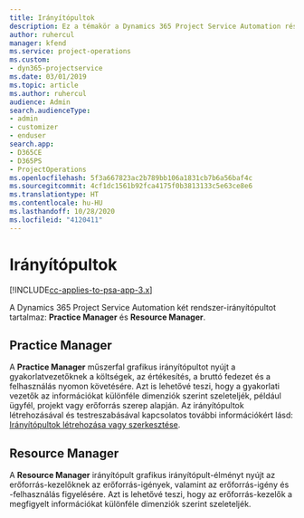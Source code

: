 ```yaml
---
title: Irányítópultok
description: Ez a témakör a Dynamics 365 Project Service Automation részét képező jelentéskészítő műszerfalakkal kapcsolatos információkat nyújt.
author: ruhercul
manager: kfend
ms.service: project-operations
ms.custom:
- dyn365-projectservice
ms.date: 03/01/2019
ms.topic: article
ms.author: ruhercul
audience: Admin
search.audienceType:
- admin
- customizer
- enduser
search.app:
- D365CE
- D365PS
- ProjectOperations
ms.openlocfilehash: 5f3a667823ac2b789bb106a1831cb7b6a56baf4c
ms.sourcegitcommit: 4cf1dc1561b92fca4175f0b3813133c5e63ce8e6
ms.translationtype: HT
ms.contentlocale: hu-HU
ms.lasthandoff: 10/28/2020
ms.locfileid: "4120411"
---
```

# <a name="dashboards"></a>Irányítópultok

[!INCLUDE[cc-applies-to-psa-app-3.x](../includes/cc-applies-to-psa-app-3x.md)]

A Dynamics 365 Project Service Automation két rendszer-irányítópultot tartalmaz: **Practice Manager** és **Resource Manager**.

## <a name="practice-manager"></a>Practice Manager 

A **Practice Manager** műszerfal grafikus irányítópultot nyújt a gyakorlatvezetőknek a költségek, az értékesítés, a bruttó fedezet és a felhasználás nyomon követésére. Azt is lehetővé teszi, hogy a gyakorlati vezetők az információkat különféle dimenziók szerint szeleteljék, például ügyfél, projekt vagy erőforrás szerep alapján. Az irányítópultok létrehozásával és testreszabásával kapcsolatos további információkért lásd: [Irányítópultok létrehozása vagy szerkesztése](https://docs.microsoft.com/dynamics365/customerengagement/on-premises/customize/create-edit-dashboards).

## <a name="resource-manager"></a>Resource Manager 

A **Resource Manager** irányítópult grafikus irányítópult-élményt nyújt az erőforrás-kezelőknek az erőforrás-igények, valamint az erőforrás-igény és -felhasználás figyelésére. Azt is lehetővé teszi, hogy az erőforrás-kezelők a megfigyelt információkat különféle dimenziók szerint szeleteljék.
